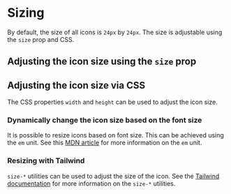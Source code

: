 <script setup>
import { Sandpack } from 'sandpack-vue3'
import sandpackTheme from '../../../.vitepress/theme/sandpackTheme.json'
import sizeIconExample from './examples/size-icon-example/files.ts'
import sizeIconCssExample from './examples/size-icon-css-example/files.ts'
import sizeIconFontExample from './examples/size-icon-font-example/files.ts'
import sizeIconTailwind from './examples/size-icon-tailwind-example/files.ts'
</script>

# Sizing

By default, the size of all icons is `24px` by `24px`. The size is adjustable using the `size` prop and CSS.

## Adjusting the icon size using the `size` prop

<Sandpack
  template="vue"
  :theme="sandpackTheme"
  :files="sizeIconExample"
  :customSetup='{
    dependencies: {
      "lucide-vue-next": "latest"
    }
  }'
  :options="{
    editorHeight: 300,
    editorWidthPercentage: 60,
  }"
/>

## Adjusting the icon size via CSS

The CSS properties `width` and `height` can be used to adjust the icon size.

<Sandpack
  template="vue"
  :theme="sandpackTheme"
  :files="sizeIconCssExample"
  :customSetup='{
    dependencies: {
      "lucide-vue-next": "latest"
    }
  }'
  :options="{
    editorHeight: 300,
  }"
/>

### Dynamically change the icon size based on the font size

It is possible to resize icons based on font size. This can be achieved using the `em` unit. See this [MDN article](https://developer.mozilla.org/en-US/docs/Web/CSS/font-size#ems) for more information on the `em` unit.

<Sandpack
  template="vue"
  :theme="sandpackTheme"
  :files="sizeIconFontExample"
  :customSetup='{
    dependencies: {
      "lucide-vue-next": "latest"
    }
  }'
  :options="{
    editorHeight: 300,
  }"
/>

### Resizing with Tailwind

`size-*` utilities can be used to adjust the size of the icon. See the [Tailwind documentation](https://tailwindcss.com/docs/width#setting-both-width-and-height) for more information on the `size-*` utilities.

<Sandpack
  template="vue"
  :theme="sandpackTheme"
  :files="sizeIconTailwind"
  :customSetup='{
    dependencies: {
      "lucide-vue-next": "latest"
    }
  }'
  :options="{
    externalResources: ['https://cdn.tailwindcss.com'],
    editorHeight: 260,
    editorWidthPercentage: 60,
  }"
/>

<!-- Code Example -->
